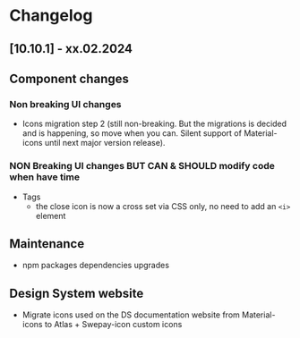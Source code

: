# Changelog

## \[10.10.1\] - xx.02.2024

## Component changes

### Non breaking UI changes

- Icons migration step 2 (still non-breaking. But the migrations is decided and is happening, so move when you can. Silent support of Material-icons until next major version release).

### NON Breaking UI changes BUT CAN & SHOULD modify code when have time

- Tags
  - the close icon is now a cross set via CSS only, no need to add an `<i>` element

## Maintenance

- npm packages dependencies upgrades

## Design System website

- Migrate icons used on the DS documentation website from Material-icons to Atlas + Swepay-icon custom icons
